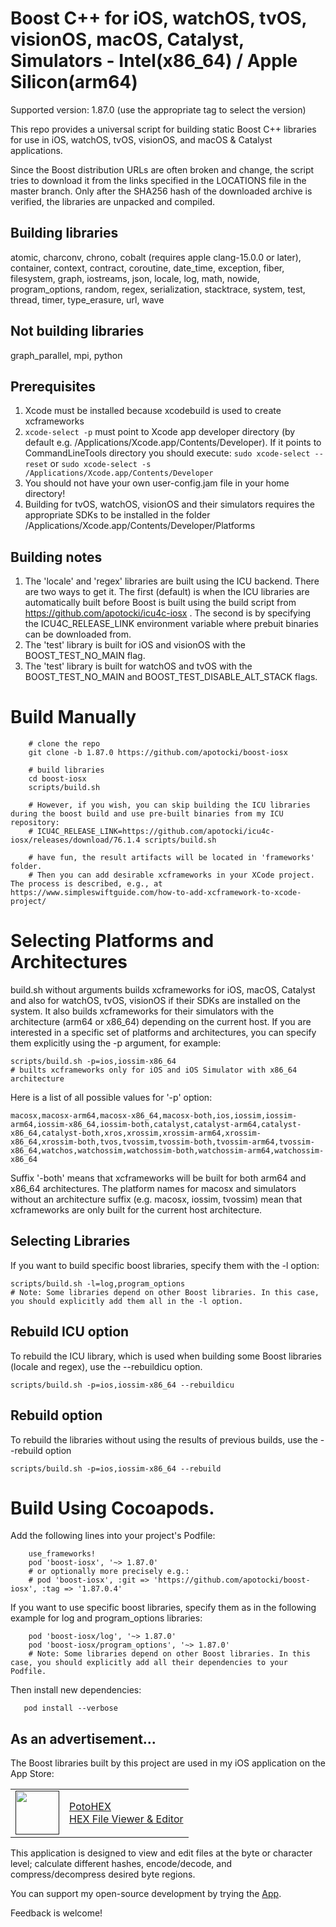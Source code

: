 # Boost C++ for iOS, watchOS, tvOS, visionOS, macOS, Catalyst, Simulators - Intel(x86_64) / Apple Silicon(arm64)

Supported version: 1.87.0 (use the appropriate tag to select the version)

This repo provides a universal script for building static Boost C++ libraries for use in iOS, watchOS, tvOS, visionOS, and macOS & Catalyst applications.

Since the Boost distribution URLs are often broken and change, the script tries to download it from the links specified in the LOCATIONS file in the master branch. Only after the SHA256 hash of the downloaded archive is verified, the libraries are unpacked and compiled.

## Building libraries
atomic, charconv, chrono, cobalt (requires apple clang-15.0.0 or later), container, context, contract, coroutine, date_time, exception, fiber, filesystem, graph, iostreams, json, locale, log, math, nowide, program_options, random, regex, serialization, stacktrace, system, test, thread, timer, type_erasure, url, wave

## Not building libraries
graph_parallel, mpi, python

## Prerequisites
  1) Xcode must be installed because xcodebuild is used to create xcframeworks
  2) ```xcode-select -p``` must point to Xcode app developer directory (by default e.g. /Applications/Xcode.app/Contents/Developer). If it points to CommandLineTools directory you should execute:
  ```sudo xcode-select --reset``` or ```sudo xcode-select -s /Applications/Xcode.app/Contents/Developer```
  3) You should not have your own user-config.jam file in your home directory!
  4) Building for tvOS, watchOS, visionOS and their simulators requires the appropriate SDKs to be installed in the folder /Applications/Xcode.app/Contents/Developer/Platforms

## Building notes
1) The 'locale' and 'regex' libraries are built using the ICU backend. There are two ways to get it. The first (default) is when the ICU libraries are automatically built before Boost is built using the build script from https://github.com/apotocki/icu4c-iosx . The second is by specifying the ICU4C_RELEASE_LINK environment variable where prebuit binaries can be downloaded from.
2) The 'test' library is built for iOS and visionOS with the BOOST_TEST_NO_MAIN flag.
3) The 'test' library is built for watchOS and tvOS with the BOOST_TEST_NO_MAIN and BOOST_TEST_DISABLE_ALT_STACK flags.

# Build Manually
```
    # clone the repo
    git clone -b 1.87.0 https://github.com/apotocki/boost-iosx
    
    # build libraries
    cd boost-iosx
    scripts/build.sh
    
    # However, if you wish, you can skip building the ICU libraries during the boost build and use pre-built binaries from my ICU repository:
    # ICU4C_RELEASE_LINK=https://github.com/apotocki/icu4c-iosx/releases/download/76.1.4 scripts/build.sh
    
    # have fun, the result artifacts will be located in 'frameworks' folder.
    # Then you can add desirable xcframeworks in your XCode project. The process is described, e.g., at https://www.simpleswiftguide.com/how-to-add-xcframework-to-xcode-project/
```
# Selecting Platforms and Architectures
build.sh without arguments builds xcframeworks for iOS, macOS, Catalyst and also for watchOS, tvOS, visionOS if their SDKs are installed on the system. It also builds xcframeworks for their simulators with the architecture (arm64 or x86_64) depending on the current host.
If you are interested in a specific set of platforms and architectures, you can specify them explicitly using the -p argument, for example:
```
scripts/build.sh -p=ios,iossim-x86_64
# builts xcframeworks only for iOS and iOS Simulator with x86_64 architecture
```
Here is a list of all possible values for '-p' option:
```
macosx,macosx-arm64,macosx-x86_64,macosx-both,ios,iossim,iossim-arm64,iossim-x86_64,iossim-both,catalyst,catalyst-arm64,catalyst-x86_64,catalyst-both,xros,xrossim,xrossim-arm64,xrossim-x86_64,xrossim-both,tvos,tvossim,tvossim-both,tvossim-arm64,tvossim-x86_64,watchos,watchossim,watchossim-both,watchossim-arm64,watchossim-x86_64
```
Suffix '-both' means that xcframeworks will be built for both arm64 and x86_64 architectures.
The platform names for macosx and simulators without an architecture suffix (e.g. macosx, iossim, tvossim) mean that xcframeworks are only built for the current host architecture.

## Selecting Libraries
If you want to build specific boost libraries, specify them with the -l option:
```
scripts/build.sh -l=log,program_options
# Note: Some libraries depend on other Boost libraries. In this case, you should explicitly add them all in the -l option.
```
## Rebuild ICU option
To rebuild the ICU library, which is used when building some Boost libraries (locale and regex), use the --rebuildicu option.
```
scripts/build.sh -p=ios,iossim-x86_64 --rebuildicu
```
## Rebuild option
To rebuild the libraries without using the results of previous builds, use the --rebuild option
```
scripts/build.sh -p=ios,iossim-x86_64 --rebuild

```

# Build Using Cocoapods.
Add the following lines into your project's Podfile:
```
    use_frameworks!
    pod 'boost-iosx', '~> 1.87.0'
    # or optionally more precisely e.g.:
    # pod 'boost-iosx', :git => 'https://github.com/apotocki/boost-iosx', :tag => '1.87.0.4'
```
If you want to use specific boost libraries, specify them as in the following example for log and program_options libraries:
``` 
    pod 'boost-iosx/log', '~> 1.87.0'
    pod 'boost-iosx/program_options', '~> 1.87.0'
    # Note: Some libraries depend on other Boost libraries. In this case, you should explicitly add all their dependencies to your Podfile.
```
Then install new dependencies:
```
   pod install --verbose
```

## As an advertisement...
The Boost libraries built by this project are used in my iOS application on the App Store:

[<table align="center" border=0 cellspacing=0 cellpadding=0><tr><td><img src="https://is4-ssl.mzstatic.com/image/thumb/Purple112/v4/78/d6/f8/78d6f802-78f6-267a-8018-751111f52c10/AppIcon-0-1x_U007emarketing-0-10-0-85-220.png/460x0w.webp" width="70"/></td><td><a href="https://apps.apple.com/us/app/potohex/id1620963302">PotoHEX</a><br>HEX File Viewer & Editor</td><tr></table>]()

This application is designed to view and edit files at the byte or character level; calculate different hashes, encode/decode, and compress/decompress desired byte regions.
  
You can support my open-source development by trying the [App](https://apps.apple.com/us/app/potohex/id1620963302).

Feedback is welcome!
